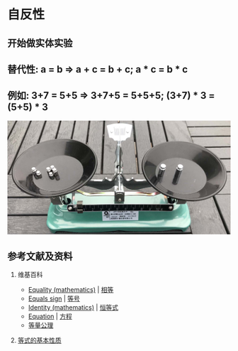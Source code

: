 # 自反性

## 开始做实体实验

## 替代性: a = b => a + c = b + c; a * c = b * c 
## 例如: 3+7 = 5+5 => 3+7+5 = 5+5+5; (3+7) * 3 = (5+5) * 3

![](/images/数系/等式的基本性质和移项变号法则/自反性/1a1.jpg)

## 参考文献及资料

1. 维基百科
	- [Equality (mathematics)](https://en.wikipedia.org/wiki/Equality_(mathematics)) | [相等](https://zh.wikipedia.org/wiki/%E7%9B%B8%E7%AD%89) 
	- [Equals sign](https://en.wikipedia.org/wiki/Equals_sign) | [等号](https://zh.wikipedia.org/wiki/%E7%AD%89%E5%8F%B7) 
	- [Identity (mathematics)](https://en.wikipedia.org/wiki/Identity_(mathematics)) | [恒等式](https://zh.wikipedia.org/wiki/恒等式) 
	- [Equation](https://en.wikipedia.org/wiki/Equation) | [方程](https://zh.wikipedia.org/wiki/方程) 
	- [等量公理](https://zh.wikipedia.org/wiki/等量公理) 
	
2. [等式的基本性质](https://baike.baidu.com/item/%E7%AD%89%E5%BC%8F/3517693#2)

